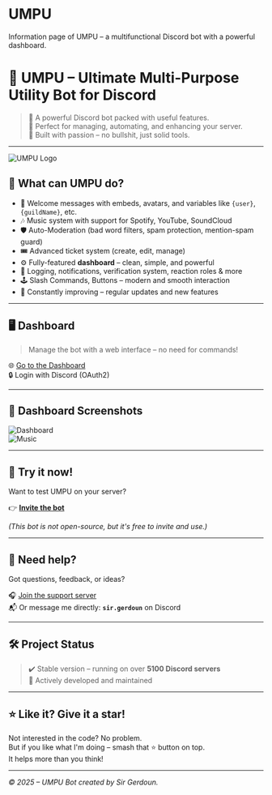 # UMPU
Information page of UMPU – a multifunctional Discord bot with a powerful dashboard.

# 🤖 UMPU – Ultimate Multi-Purpose Utility Bot for Discord

> 🔧 A powerful Discord bot packed with useful features.  
> 🎯 Perfect for managing, automating, and enhancing your server.  
> 🧠 Built with passion – no bullshit, just solid tools.

---

![UMPU Logo](https://umpu.xyz/assets/img/iconee.png)

## 🚀 What can UMPU do?

- 👋 Welcome messages with embeds, avatars, and variables like `{user}`, `{guildName}`, etc.
- 🎶 Music system with support for Spotify, YouTube, SoundCloud
- 🛡️ Auto-Moderation (bad word filters, spam protection, mention-spam guard)
- 🎟️ Advanced ticket system (create, edit, manage)
- ⚙️ Fully-featured **dashboard** – clean, simple, and powerful
- 🧾 Logging, notifications, verification system, reaction roles & more
- 🕹️ Slash Commands, Buttons – modern and smooth interaction
- 🧠 Constantly improving – regular updates and new features

---

## 🖥️ Dashboard

> Manage the bot with a web interface – no need for commands!

🌐 [Go to the Dashboard](https://umpu.xyz/dashboard)  
🔒 Login with Discord (OAuth2)

---

## 📸 Dashboard Screenshots

![Dashboard](https://imgur.com/a/tEdr2y2)  
![Music](https://imgur.com/a/CxL0SBf)

---

## 🧪 Try it now!

Want to test UMPU on your server?

👉 **[Invite the bot](https://discord.com/oauth2/authorize?client_id=855900715720245289&permissions=8&integration_type=0&scope=applications.commands+bot)**

*(This bot is not open-source, but it's free to invite and use.)*

---

## 🤝 Need help?

Got questions, feedback, or ideas?

🎧 [Join the support server](https://discord.gg/AvQqSNtGhz)  
📬 Or message me directly: **`sir.gerdoun`** on Discord

---

## 🛠️ Project Status

> ✔️ Stable version – running on over **5100 Discord servers**  
> 🚧 Actively developed and maintained

---

## ⭐ Like it? Give it a star!

Not interested in the code? No problem.  
But if you like what I'm doing – smash that ⭐ button on top.  
It helps more than you think!

---

*© 2025 – UMPU Bot created by Sir Gerdoun.*
